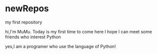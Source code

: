 # newRepos
my first repository

hi,I'm MuMu.
Today is my first time to come here
I hope I can meet some friends who interest Python

yes,I am a programer who use the language of Python!
